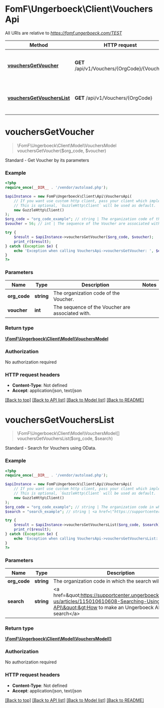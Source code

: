 # FomF\Ungerboeck\Client\VouchersApi

All URIs are relative to *https://fomf.ungerboeck.com/TEST*

Method | HTTP request | Description
------------- | ------------- | -------------
[**vouchersGetVoucher**](VouchersApi.md#vouchersGetVoucher) | **GET** /api/v1/Vouchers/{OrgCode}/{Voucher} | Standard - Get Voucher by its parameters
[**vouchersGetVouchersList**](VouchersApi.md#vouchersGetVouchersList) | **GET** /api/v1/Vouchers/{OrgCode} | Standard - Search for Vouchers using OData.


# **vouchersGetVoucher**
> \FomF\Ungerboeck\Client\Model\VouchersModel vouchersGetVoucher($org_code, $voucher)

Standard - Get Voucher by its parameters

### Example
```php
<?php
require_once(__DIR__ . '/vendor/autoload.php');

$apiInstance = new FomF\Ungerboeck\Client\Api\VouchersApi(
    // If you want use custom http client, pass your client which implements `GuzzleHttp\ClientInterface`.
    // This is optional, `GuzzleHttp\Client` will be used as default.
    new GuzzleHttp\Client()
);
$org_code = "org_code_example"; // string | The organization code of the Voucher.
$voucher = 56; // int | The sequence of the Voucher are associated with.

try {
    $result = $apiInstance->vouchersGetVoucher($org_code, $voucher);
    print_r($result);
} catch (Exception $e) {
    echo 'Exception when calling VouchersApi->vouchersGetVoucher: ', $e->getMessage(), PHP_EOL;
}
?>
```

### Parameters

Name | Type | Description  | Notes
------------- | ------------- | ------------- | -------------
 **org_code** | **string**| The organization code of the Voucher. |
 **voucher** | **int**| The sequence of the Voucher are associated with. |

### Return type

[**\FomF\Ungerboeck\Client\Model\VouchersModel**](../Model/VouchersModel.md)

### Authorization

No authorization required

### HTTP request headers

 - **Content-Type**: Not defined
 - **Accept**: application/json, text/json

[[Back to top]](#) [[Back to API list]](../../README.md#documentation-for-api-endpoints) [[Back to Model list]](../../README.md#documentation-for-models) [[Back to README]](../../README.md)

# **vouchersGetVouchersList**
> \FomF\Ungerboeck\Client\Model\VouchersModel[] vouchersGetVouchersList($org_code, $search)

Standard - Search for Vouchers using OData.

### Example
```php
<?php
require_once(__DIR__ . '/vendor/autoload.php');

$apiInstance = new FomF\Ungerboeck\Client\Api\VouchersApi(
    // If you want use custom http client, pass your client which implements `GuzzleHttp\ClientInterface`.
    // This is optional, `GuzzleHttp\Client` will be used as default.
    new GuzzleHttp\Client()
);
$org_code = "org_code_example"; // string | The organization code in which the search will take place
$search = "search_example"; // string | <a href=\"https://supportcenter.ungerboeck.com/hc/en-us/articles/115010610608-Searching-Using-the-API\">How to make an Ungerboeck API search</a>

try {
    $result = $apiInstance->vouchersGetVouchersList($org_code, $search);
    print_r($result);
} catch (Exception $e) {
    echo 'Exception when calling VouchersApi->vouchersGetVouchersList: ', $e->getMessage(), PHP_EOL;
}
?>
```

### Parameters

Name | Type | Description  | Notes
------------- | ------------- | ------------- | -------------
 **org_code** | **string**| The organization code in which the search will take place |
 **search** | **string**| &lt;a href&#x3D;\&quot;https://supportcenter.ungerboeck.com/hc/en-us/articles/115010610608-Searching-Using-the-API\&quot;&gt;How to make an Ungerboeck API search&lt;/a&gt; |

### Return type

[**\FomF\Ungerboeck\Client\Model\VouchersModel[]**](../Model/VouchersModel.md)

### Authorization

No authorization required

### HTTP request headers

 - **Content-Type**: Not defined
 - **Accept**: application/json, text/json

[[Back to top]](#) [[Back to API list]](../../README.md#documentation-for-api-endpoints) [[Back to Model list]](../../README.md#documentation-for-models) [[Back to README]](../../README.md)

